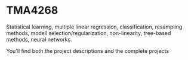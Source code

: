 # TMA4268
Statistical learning, multiple linear regression, classification, resampling methods, modell selection/regularization, non-linearity, tree-based methods, neural networks.

You'll find both the project descriptions and the complete projects
